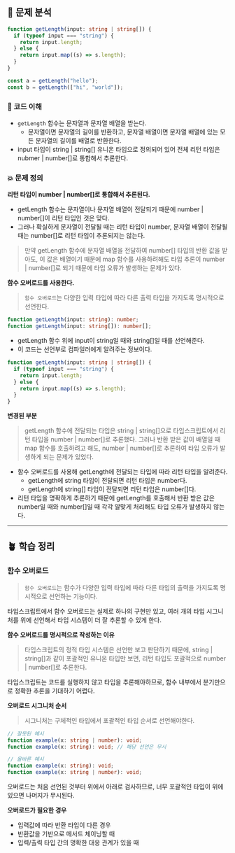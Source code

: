 ## 📝 문제 분석
```typescript
function getLength(input: string | string[]) {
  if (typeof input === "string") {
    return input.length;
  } else {
    return input.map((s) => s.length);
  }
}

const a = getLength("hello"); 
const b = getLength(["hi", "world"]);
```

### 👀 코드 이해 
- `getLength` 함수는 문자열과 문자열 배열을 받는다.
  - 문자열이면 문자열의 길이를 반환하고, 문자열 배열이면 문자열 배열에 있는 모든 문자열의 길이를 배열로 반환한다.
- input 타입이 string | string[] 유니온 타입으로 정의되어 있어 전체 리턴 타입은 nubmer | number[]로 통합해서 추론한다.

### 💥 문제 정의

**리턴 타입이 number | number[]로 통합해서 추론된다.**
- getLength 함수는 문자열이나 문자열 배열이 전달되기 때문에 number | number[]이 리턴 타입인 것은 맞다.
- 그러나 확실하게 문자열이 전달될 때는 리턴 타입이 number, 문자열 배열이 전달될 때는 number[]로 리턴 타입이 추론되지는 않는다.

> 만약 getLength 함수에 문자열 배열을 전달하여 number[] 타입의 반환 값을 받아도, 이 값은 배열이기 때문에 map 함수를 사용하려해도 타입 추론이 number | number[]로 되기 때문에 타입 오류가 발생하는 문제가 있다.

**함수 오버로드를 사용한다.**
> `함수 오버로드`는 다양한 입력 타입에 따라 다른 출력 타입을 가지도록 명시적으로 선언한다.

```typescript
function getLength(input: string): number;
function getLength(input: string[]): number[];
```
- getLength 함수 위에 input이 string일 때와 string[]일 때를 선언해준다.
- 이 코드는 선언부로 컴파일러에게 알려주는 정보이다.

```typescript
function getLength(input: string | string[]) {
  if (typeof input === "string") {
    return input.length;
  } else {
    return input.map((s) => s.length);
  }
}
```

**변경된 부분**

> getLength 함수에 전달되는 타입은 string | string[]으로 타입스크립트에서 리턴 타입을 number | number[]로 추론했다. 그러나 반환 받은 값이 배열일 때 map 함수를 호출하려고 해도, number | number[]로 추론하여 타입 오류가 발생하게 되는 문제가 있었다. 

- 함수 오버로드를 사용해 getLength에 전달되는 타입에 따라 리턴 타입을 알려준다.
  - getLength에 string 타입이 전달되면 리턴 타입은 number다.
  - getLength에 string[] 타입이 전달되면 리턴 타입은 number[]다.
- 리턴 타입을 명확하게 추론하기 때문에 getLength를 호출해서 반환 받은 값은 number일 때와 number[]일 때 각각 알맞게 처리해도 타입 오류가 발생하지 않는다.

---

## 🪴 학습 정리

### 함수 오버로드
> `함수 오버로드`는 함수가 다양한 입력 타입에 따라 다른 타입의 출력을 가지도록 명시적으로 선언하는 기능이다.

타입스크립트에서 함수 오버로드는 실제로 하나의 구현만 있고, 여러 개의 타입 시그니처를 위에 선언해서 타입 시스템이 더 잘 추론할 수 있게 한다.

**함수 오버로드를 명시적으로 작성하는 이유**
> 타입스크립트의 정적 타입 시스템은 선언만 보고 판단하기 때문에, string | string[]과 같이 포괄적인 유니온 타입만 보면, 리턴 타입도 포괄적으로 number | number[]로 추론한다.

타입스크립트는 코드를 실행하지 않고 타입을 추론해야하므로, 함수 내부에서 분기만으로 정확한 추론을 기대하기 어렵다.

**오버로드 시그니처 순서**
> 시그니처는 구체적인 타입에서 포괄적인 타입 순서로 선언해야한다.

```typescript
// 잘못된 예시
function example(x: string | number): void;
function example(x: string): void; // 해당 선언은 무시

// 올바른 예시
function example(x: string): void;
function example(x: string | number): void;
```

오버로드는 처음 선언된 것부터 위에서 아래로 검사하므로, 너무 포괄적인 타입이 위에 있으면 나머지가 무시된다.

**오버로드가 필요한 경우**
- 입력값에 따라 반환 타입이 다른 경우
- 반환값을 기반으로 메서드 체이닝할 때
- 입력/출력 타입 간의 명확한 대응 관계가 있을 때
